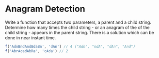 # Anagram Detection

Write a function that accepts two parameters, a parent and a child string. Determine how many times the child string - or an anagram of the of the child string - appears in the parent string. There is a solution which can be done in near instant time.

```js
f('AdnBndAndBdaBn', 'dAn') // 4 ("Adn", "ndA", "dAn", "And")
f('AbrAcadAbRa', 'cAda') // 2
```